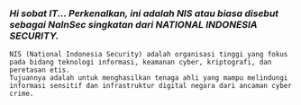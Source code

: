 ### *****Hi sobat IT... Perkenalkan, ini adalah NIS atau biasa disebut sebagai NaInSec singkatan dari NATIONAL INDONESIA SECURITY.*****

```
NIS (National Indonesia Security) adalah organisasi tinggi yang fokus pada bidang teknologi informasi, keamanan cyber, kriptografi, dan peretasan etis.
Tujuannya adalah untuk menghasilkan tenaga ahli yang mampu melindungi informasi sensitif dan infrastruktur digital negara dari ancaman cyber crime. 
```
